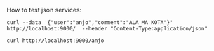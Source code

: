 



How to test json services:

```curl --data '{"user":"anjo","comment":"ALA MA KOTA"}' http://localhost:9000/  --header "Content-Type:application/json"```

```curl http://localhost:9000/anjo```